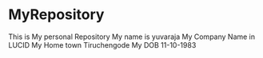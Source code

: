 # MyRepository
This is My personal Repository
My name is yuvaraja
My Company Name in LUCID
My Home town Tiruchengode
My DOB 11-10-1983

